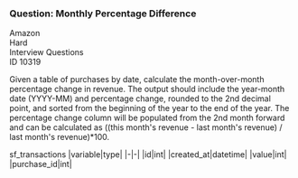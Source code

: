 ### Question: Monthly Percentage Difference

Amazon <br>
Hard <br>
Interview Questions <br>
ID 10319 <br>

Given a table of purchases by date, calculate the month-over-month percentage change in revenue. 
The output should include the year-month date (YYYY-MM) and percentage change, 
rounded to the 2nd decimal point, and sorted from the beginning of the year to the end of the year.
The percentage change column will be populated from the 2nd month forward and 
can be calculated as ((this month's revenue - last month's revenue) / last month's revenue)*100.

sf_transactions
|variable|type|
|-|-|
|id|int|
|created_at|datetime|
|value|int|
|purchase_id|int|
